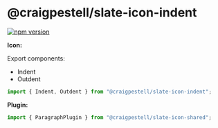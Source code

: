 # @craigpestell/slate-icon-indent

[![npm version](https://badge.fury.io/js/%40canner%2Fslate-icon-indent.svg)](https://badge.fury.io/js/%40canner%2Fslate-icon-indent)

**Icon:**

Export components:

* Indent
* Outdent

```js
import { Indent, Outdent } from "@craigpestell/slate-icon-indent";
```

**Plugin:**

```js
import { ParagraphPlugin } from "@craigpestell/slate-icon-shared";
```
